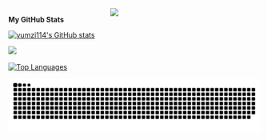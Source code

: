 <img align="right" src="https://octodex.github.com/images/welcometocat.png" width="300">

<b>My GitHub Stats</b>

<a href="http://www.github.com/yumzi114"><img src="https://github-readme-stats.vercel.app/api?username=yumzi114&show_icons=true&hide=&count_private=true&title_color=0891b2&text_color=ffffff&icon_color=0891b2&bg_color=1c1917&hide_border=true&show_icons=true" alt="yumzi114's GitHub stats" /></a>

<a href="http://www.github.com/yumzi114"><img src="https://github-readme-streak-stats.herokuapp.com/?user=yumzi114&stroke=ffffff&background=1c1917&ring=0891b2&fire=0891b2&currStreakNum=ffffff&currStreakLabel=0891b2&sideNums=ffffff&sideLabels=ffffff&dates=ffffff&hide_border=true" /></a>

<a href="https://github.com/yumzi114" align="left"><img src="https://github-readme-stats.vercel.app/api/top-langs/?username=yumzi114&langs_count=10&title_color=0891b2&text_color=ffffff&icon_color=0891b2&bg_color=1c1917&hide_border=true&locale=en&custom_title=Top%20%Languages" alt="Top Languages" /></a>

![Snake animation](https://raw.githubusercontent.com/yumzi114/yumzi114/output/github-contribution-grid-snake-dark.svg)
